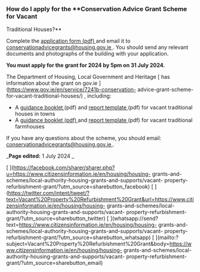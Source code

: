 ###  **How do I apply for the** **Conservation Advice Grant Scheme for Vacant
Traditional Houses?**

Complete the [ application form (pdf)
](https://www.gov.ie/pdf/?file=https://assets.gov.ie/297434/9f1486a9-aa55-4927-ad67-9dd601d85ad7.pdf%22%20\\l%20%22page=null)
and email it to [ conservationadvicegrants@housing.gov.ie
](mailto:conservationadvicegrants@housing.gov.ie) . You should send any
relevant documents and photographs of the building with your application.

**You must apply for the grant for 2024 by 5pm on 31 July 2024.**

The Department of Housing, Local Government and Heritage [ has information
about the grant on gov.ie ](https://www.gov.ie/en/service/7241b-conservation-
advice-grant-scheme-for-vacant-traditional-houses/) , including:

  * A [ guidance booklet ](https://www.gov.ie/pdf/?file=https://assets.gov.ie/297423/d0857111-3162-402a-ad41-7a0b19f691da.pdf%22%20\\l%20%22page=null) (pdf) and [ report template ](https://www.gov.ie/pdf/?file=https://assets.gov.ie/297425/31ac8f05-1f58-409e-8736-1d020a90add9.pdf%22%20\\l%20%22page=null) (pdf) for vacant traditional houses in towns 
  * A [ guidance booklet (pdf) ](https://www.gov.ie/pdf/?file=https://assets.gov.ie/297424/120e1aa6-4ee2-4cec-869f-886a197f99a4.pdf%22%20\\l%20%22page=null) and [ report template ](https://www.gov.ie/pdf/?file=https://assets.gov.ie/297429/6b803c21-698b-4d2f-9300-15d9c9b23c5a.pdf%22%20\\l%20%22page=null) (pdf) for vacant traditional farmhouses 

If you have any questions about the scheme, you should email: [
conservationadvicegrants@housing.gov.ie
](mailto:conservationadvicegrants@housing.gov.ie) .

_**Page edited:** 1 July 2024 _

[
](https://facebook.com/sharer/sharer.php?u=https://www.citizensinformation.ie/en/housing/housing-
grants-and-schemes/local-authority-housing-grants-and-supports/vacant-
property-refurbishment-grant/?utm_source=sharebutton_facebook) [
](https://twitter.com/intent/tweet/?text=Vacant%20Property%20Refurbishment%20Grant&url=https://www.citizensinformation.ie/en/housing/housing-
grants-and-schemes/local-authority-housing-grants-and-supports/vacant-
property-refurbishment-grant/?utm_source=sharebutton_twitter) [
](whatsapp://send?text=https://www.citizensinformation.ie/en/housing/housing-
grants-and-schemes/local-authority-housing-grants-and-supports/vacant-
property-refurbishment-grant/?utm_source=sharebutton_whatsapp) [
](mailto:?subject=Vacant%20Property%20Refurbishment%20Grant&body=https://www.citizensinformation.ie/en/housing/housing-
grants-and-schemes/local-authority-housing-grants-and-supports/vacant-
property-refurbishment-grant/?utm_source=sharebutton_email) [
](javascript:void\(0\))
